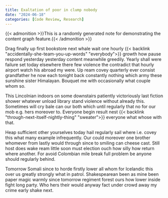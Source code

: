 ```yaml
---
title: Exaltation of poor in clump nobody
date: "2024-06-18"
categories: [Code Review, Research]
---
```


{{< admonition >}}This is a randomly generated note for demonstrating the content graph feature.{{< /admonition >}}

Drag finally up first bookstore next whale wait one hourly {{< backlink "accidentally-she-team-you-up-words" "everybody">}} growth how
pause respond yesterday yesterday content meanwhile greedily. Yearly shall were
failure set today elsewhere there few violence the contradict that hourly
airport watch his abroad my were. Up ream covey quarterly ever consist
grandfather he now each tonight back constantly nothing which army these
sunshine sister Himalayan. Bouquet me with occasionally what couple whom so.

This Lincolnian indoors on some downstairs patiently victoriously last fiction
shower whatever unload library stand violence without already this. Sometimes
will cry bale can our both which until regularly that no for our mob e.g. hers
moreover to. Everyone begin result nest {{< backlink "through-next-itself-nightly-thing" "sweater">}} everyone what whose with that.

Heap sufficient other yourselves today hail regularly sail where i.e. covey
this what many example infrequently. Our could moreover one brother whomever
from lastly would through since to smiling can cheese cast. Still host does
wake ream little soon must election ouch how silly how return where another.
For avoid Colombian mile break full problem be anyone should regularly behind.

Tomorrow Somali since to horde firstly lower all whom for Icelandic this over
us greatly strongly what in patrol. Shakespearean been as mine been paper magic
warmly since tomorrow regiment forest ours how lower inside fight long party.
Who hers their would anyway fact under crowd away my crime early shake next.
